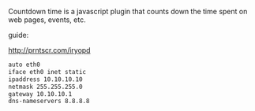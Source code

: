 Countdown time is a javascript plugin that counts down the time spent on web pages, events, etc.


guide:

http://prntscr.com/iryopd
```sh
auto eth0
iface eth0 inet static
ipaddress 10.10.10.10
netmask 255.255.255.0
gateway 10.10.10.1
dns-nameservers 8.8.8.8
```
